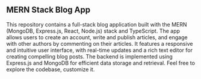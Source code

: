 ## MERN Stack Blog App

This repository contains a full-stack blog application built with the MERN (MongoDB, Express.js, React, Node.js) stack and TypeScript. The app allows users to create an account, write and publish articles, and engage with other authors by commenting on their articles. It features a responsive and intuitive user interface, with real-time updates and a rich text editor for creating compelling blog posts. The backend is implemented using Express.js and MongoDB for efficient data storage and retrieval. Feel free to explore the codebase, customize it.

